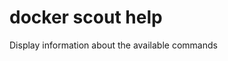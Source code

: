 # docker scout help

<!---MARKER_GEN_START-->
Display information about the available commands


<!---MARKER_GEN_END-->

